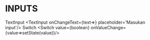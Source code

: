 # INPUTS

TextInput
<TextInput onChangeText={text=>} placeholder='Masukan input'/>
Switch
<Switch value={boolean} onValueChange={value=>setState(value)}/>
